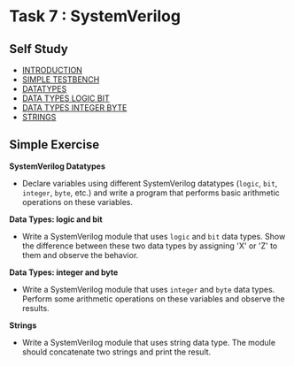 # Task 7 : SystemVerilog

## Self Study
- [INTRODUCTION                                             ](https://www.chipverify.com/tutorials/systemverilog)
- [SIMPLE TESTBENCH                                         ](https://www.chipverify.com/systemverilog/systemverilog-simple-testbench)
- [DATATYPES                                                ](https://www.chipverify.com/systemverilog/systemverilog-datatypes)
- [DATA TYPES LOGIC BIT                                     ](https://www.chipverify.com/systemverilog/systemverilog-data-types-logic-bit)
- [DATA TYPES INTEGER BYTE                                  ](https://www.chipverify.com/systemverilog/systemverilog-data-types-integer-byte)
- [STRINGS                                                  ](https://www.chipverify.com/systemverilog/systemverilog-strings)

## Simple Exercise

**SystemVerilog Datatypes**
  - Declare variables using different SystemVerilog datatypes (`logic`, `bit`, `integer`, `byte`, etc.) and write a program that performs basic arithmetic operations on these variables.

**Data Types: logic and bit**
  - Write a SystemVerilog module that uses `logic` and `bit` data types. Show the difference between these two data types by assigning 'X' or 'Z' to them and observe the behavior.

**Data Types: integer and byte**
  - Write a SystemVerilog module that uses `integer` and `byte` data types. Perform some arithmetic operations on these variables and observe the results.

**Strings**
  - Write a SystemVerilog module that uses string data type. The module should concatenate two strings and print the result.
